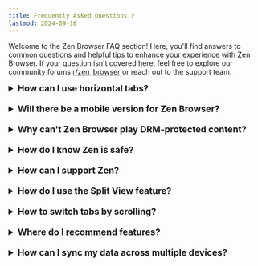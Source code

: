 ```yaml
---
title: Frequently Asked Questions ❓
lastmod: 2024-09-16
---
```

Welcome to the Zen Browser FAQ section! Here, you'll find answers to common questions and helpful tips to enhance your experience with Zen Browser. If your question isn't covered here, feel free to explore our community forums [r/zen_browser](https://www.reddit.com/r/zen_browser) or reach out to the support team.

<style>
/* Add spacing between each details section */
details {
    margin-bottom: 20px; /* Adjust this value to increase or decrease spacing */
}

/* Style the summary to make it stand out */
summary {
    font-size: 1.25em;
    font-weight: bold;
    cursor: pointer; /* Changes cursor to pointer when hovering over summary */
}

/* Add spacing between the summary and the content */
details > summary + * {
    margin-top: 10px; /* Adjust this value as needed */
}
</style>

<details>
<summary>How can I use horizontal tabs?</summary>

Zen Browser will not support horizontal tabs in the near future. The decision to focus on **Vertical Tabs** is a core design choice, with the entire Zen Browser experience built around this concept. This approach is intended to maximize screen space and improve navigation, making vertical tabs an essential part of Zen's philosophy.
</details>

<details>
<summary>Will there be a mobile version for Zen Browser?</summary>

At the moment, our team does not have the time or resources to develop Android or iOS versions of Zen Browser. Additionally, we believe that Zen’s unique features, particularly its design around vertical tabs, do not translate well to the mobile form factor. As such, we do not currently have plans to develop a mobile version of Zen Browser.
</details>

<details>
<summary>Why can't Zen Browser play DRM-protected content?</summary>

> [!important] This only affects Microsoft Windows and MacOS

> [!question]- What is DRM?  
> [Digital Rights Management](https://wikipedia.org/wiki/Digital_rights_management) (DRM) is a technology used to control how digital content, such as videos and music, can be accessed and used. DRM is commonly used by streaming services to protect copyrighted content. When you try to play DRM-protected content, the website verifies if the necessary DRM software is available on your browser. Most browsers use [**Widevine**](https://www.widevine.com), a DRM technology developed by Google, to facilitate this.

Zen Browser currently lacks DRM support because it does not have a Widevine license. Acquiring such a license requires the payment of large fees (at least $5,000), which is financially unfeasible for the developer of Zen. This means that DRM-protected media cannot be played in Zen Browser for the foreseeable future. If support grows and the developer receives sufficient funding, a Widevine license may be considered.

Feel free to support the funding of a Widevine license for Zen on [Ko-Fi](https://ko-fi.com/zen_browser) or [Patreon](https://www.patreon.com/zen_browser)!

> [!question]- Which Services Are Affected?  
> Due to the lack of DRM support, you will not be able to stream content from the following services in Zen Browser:  
> - **HBO Max**  
> - **Netflix**  
> - **Spotify**  
> - **Disney+**  
> - **Amazon Prime Video**  
> - **Apple Music**  
> - **Google Play Movies & TV**  
> - **And possibly other services that use DRM not listed here**

> [!info] Alternative solutions  
> - Use a browser that has a Widevine license, such as [**Mozilla Firefox**](https://www.mozilla.org/firefox/), when streaming DRM-protected content.  
> - Use the native desktop app for the service you want to use
</details>

<details>
<summary>How do I know Zen is safe?</summary>

Zen Browser is designed with a focus on security and privacy. Additionally, the browser's codebase is derived from Firefox, a well-known and trusted open-source project. Users can verify the safety of the browser by reviewing the source code available on [GitHub](https://github.com/zen-browser/desktop). Regular updates and community engagement also contribute to its security.
</details>

<details>
<summary>How can I support Zen?</summary>

If you'd like to support the development of Zen Browser, you can do so through their official donation platforms. Contributions help the small team continue improving the browser and adding new features. You can support Zen Browser in the following ways:

- **Patreon**: Visit [https://www.patreon.com/zen_browser](https://www.patreon.com/zen_browser) to make recurring donations and gain access to updates and possible rewards.  
- **Ko-fi**: You can also support Zen Browser with one-time donations via [https://ko-fi.com/zen_browser](https://ko-fi.com/zen_browser).

Your support helps the team maintain and enhance Zen Browser for everyone!
</details>

<details>
<summary>How do I use the Split View feature?</summary>

> [!hint] Use shortcuts to perform Split View actions faster!

1. Select multiple tabs by left-clicking them while holding the `Ctrl` key, or left-click two tabs while holding the `Shift` key to select all tabs in between.  
2. Right-click a tab, and select `Split x Tabs`.  
3. Change the view mode by pressing the 🔗 button in the top address bar.
</details>

<details>
<summary>How to switch tabs by scrolling?</summary>

You can enable this feature by changing a setting in the browser's configuration. Here's how:

1. Open the `about:config` page. This page contains advanced settings for the browser.  
2. Search for `toolkit.tabbox.switchByScrolling`.  
3. Toggle the setting to `true` by double-clicking on it.

Once this setting is enabled, you can hover your mouse over the tab bar and use your mouse wheel to scroll through the tabs, making it easier to navigate between them.
</details>

<details>
<summary>Where do I recommend features?</summary>

If you want to recommend features or report an issue, you can do so on the browser's GitHub page. Before submitting your request, it's mandatory to check if the issue or feature has already been reported. You can do this by searching through existing issues on the [GitHub issues page](https://github.com/zen-browser/desktop/issues).

Keep in mind that the Zen Browser team is currently very small, so it might take some time for your request to be reviewed and addressed. The team is dedicated to improving the browser, but with limited resources, they prioritize the most critical and popular requests. Your patience and thoroughness in reporting can help make Zen Browser better for everyone.
</details>

<details>
<summary>How can I sync my data across multiple devices?</summary>

Zen Browser integrates with Firefox Sync, allowing you to sync your addons, bookmarks, history, passwords, and other browser data across multiple devices. To enable Firefox Sync in Zen Browser:

1. **Open the Zen Browser Settings**.  
2. **Navigate to the "Sync" tab**.  
3. **Sign in with your Mozilla Account.** (If you don't have an account, you'll need to create one.)  
4. **Select what data you wish to sync**.

After signing in and selecting your preferences, your data will be synced across all devices where you are signed in with the same Mozilla account.
</details>
